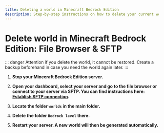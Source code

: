```yaml
---
title: Deleting a world in Minecraft Bedrock Edition
description: Step-by-step instructions on how to delete your current world in Minecraft Bedrock Edition and automatically generate a new one.
---
```


# Delete world in Minecraft Bedrock Edition: File Browser & SFTP

::: danger Attention
If you delete the world, it cannot be restored. Create a backup beforehand in case you need the world again later.
:::

1. <strong>Stop your Minecraft Bedrock Edition server.</strong>

2. <strong>Open your dashboard, select your server and go to the file browser **or** connect to your server via SFTP. You can find instructions here: [Establish SFTP connection](../establish-sftp-connection.md).</strong>

3. <strong>Locate the folder ```worlds``` in the main folder.</strong>

3. <strong>Delete the folder ```Bedrock level``` there.</strong>

4. <strong>Restart your server. A new world will then be generated automatically.</strong>
